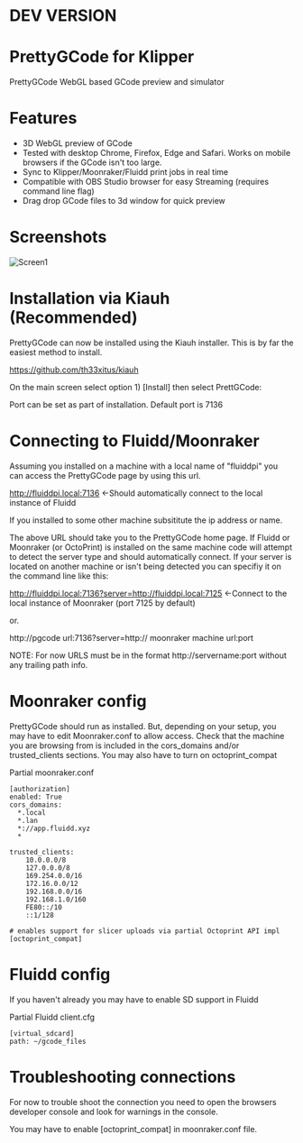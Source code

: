 # DEV VERSION

# PrettyGCode for Klipper
PrettyGCode WebGL based GCode preview and simulator

# Features
- 3D WebGL preview of GCode 
- Tested with desktop Chrome, Firefox, Edge and Safari. Works on mobile browsers if the GCode isn't too large.
- Sync to Klipper/Moonraker/Fluidd print jobs in real time
- Compatible with OBS Studio browser for easy Streaming (requires command line flag)
- Drag drop GCode files to 3d window for quick preview

# Screenshots
![Screen1](https://raw.githubusercontent.com/Kragrathea/pgcode/main/img/pgc_screen1.jpg)

# Installation via Kiauh (Recommended)
PrettyGCode can now be installed using the Kiauh installer. This is by far the easiest method to install.

https://github.com/th33xitus/kiauh

On the main screen select option 1) [Install] then select PrettGCode:


Port can be set as part of installation. Default port is 7136

# Connecting to Fluidd/Moonraker

Assuming you installed on a machine with a local name of "fluiddpi" you can access the PrettyGCode page by using this url. 

http://fluiddpi.local:7136 <-Should automatically connect to the local instance of Fluidd

If you installed to some other machine subsititute the ip address or name.

The above URL should take you to the PrettyGCode home page.  If Fluidd or Moonraker (or OctoPrint) is installed on the same machine code will attempt to detect the server type and should automatically connect. If your server is located on another machine or isn't being detected you can specifiy it on the command line like this:

http://fluiddpi.local:7136?server=http://fluiddpi.local:7125 <-Connect to the local instance of Moonraker (port 7125 by default)

or.

http://pgcode url:7136?server=http:// moonraker machine url:port

NOTE: For now URLS must be in the format http://servername:port without any trailing path info.


# Moonraker config
PrettyGCode should run as installed. But, depending on your setup, you may have to edit Moonraker.conf to allow access. Check that the machine you are browsing from is included in the cors_domains and/or trusted_clients sections. You may also have to turn on octoprint_compat

Partial moonraker.conf
```
[authorization]
enabled: True
cors_domains:
  *.local
  *.lan
  *://app.fluidd.xyz
  *

trusted_clients:
    10.0.0.0/8
    127.0.0.0/8
    169.254.0.0/16
    172.16.0.0/12
    192.168.0.0/16
    192.168.1.0/160
    FE80::/10
    ::1/128

# enables support for slicer uploads via partial Octoprint API impl
[octoprint_compat]
```
# Fluidd config
If you haven't already you may have to enable SD support in Fluidd

Partial Fluidd client.cfg
```
[virtual_sdcard]
path: ~/gcode_files
```

# Troubleshooting connections
For now to trouble shoot the connection you need to open the browsers developer console and look for warnings in the console.

You may have to enable [octoprint_compat] in moonraker.conf file. 



